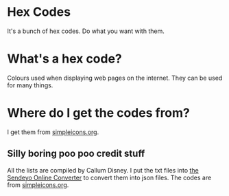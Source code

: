 # Hex Codes
It's a bunch of hex codes. Do what you want with them.

# What's a hex code?
Colours used when displaying web pages on the internet. They can be used for many things.

# Where do I get the codes from?
I get them from [simpleicons.org](https://simpleicons.org/).

## Silly boring poo poo credit stuff
All the lists are compiled by Callum Disney. I put the txt files into [the Sendeyo Online Converter](https://sendeyo.com/onlineconverter/en/image-jpeg/file) to convert them into json files. The codes are from [simpleicons.org](https://simpleicons.org/).
